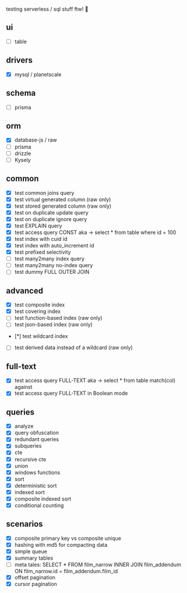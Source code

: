 testing serverless / sql stuff ftw! 🌌

## ui

- [ ] table

## drivers

- [x] mysql / planetscale

## schema

- [ ] prisma

## orm

- [x] database-js / raw
- [ ] prisma
- [ ] drizzle
- [ ] Kysely

## common

- [x] test common joins query
- [x] test virtual generated column (raw only)
- [x] test stored generated column (raw only)
- [x] test on duplicate update query
- [x] test on duplicate ignore query
- [x] test EXPLAIN query
- [x] test access query CONST aka -> select * from table where id = 100
- [x] test index with cuid id
- [x] test index with auto_increment id
- [x] test prefixed selectivity
- [ ] test many2many index query
- [ ] test many2many no-index query
- [ ] test dummy FULL OUTER JOIN

## advanced

- [x] test composite index
- [x] test covering index
- [ ] test function-based index (raw only)
- [ ] test json-based index (raw only)
- [*] test wildcard index
- [ ] test derived data instead of a wildcard (raw only)

## full-text

- [x] test access query FULL-TEXT aka -> select * from table match(col) against
- [x] test access query FULL-TEXT in Boolean mode

## queries

- [x] analyze
- [x] query obfuscation
- [x] redundant queries
- [x] subqueries
- [x] cte
- [x] recursive cte
- [x] union
- [x] windows functions
- [x] sort
- [x] deterministic sort
- [x] indexed sort
- [x] composite indexed sort
- [x] conditional counting

## scenarios

- [x] composite primary key vs composite unique
- [x] hashing with md5 for compacting data
- [x] simple queue
- [x] summary tables
- [ ] meta tales: SELECT * FROM film_narrow INNER JOIN film_addendum ON
      film_narrow.id = film_addendum.film_id
- [x] offset pagination
- [x] cursor pagination
